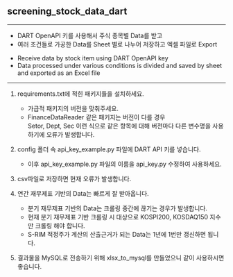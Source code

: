 
## screening_stock_data_dart

-----

* DART OpenAPI 키를 사용해서 주식 종목별 Data를 받고
* 여러 조건들로 가공한 Data를 Sheet 별로 나누어 저장하고 엑셀 파일로 Export
- Receive data by stock item using DART OpenAPI key
- Data processed under various conditions is divided and saved by sheet and exported as an Excel file

-----

1. requirements.txt에 적힌 패키지들을 설치하세요.
    * 가급적 패키지의 버전을 맞춰주세요.
    * FinanceDataReader 같은 패키지는 버전이 다를 경우  
      Setor, Dept, Sec 이런 식으로 같은 항목에 대해 버전마다 다른 변수명을 사용하기에 오류가 발생합니다.

2. config 폴더 속 api_key_example.py 파일에 DART API 키를 넣습니다.
   * 이후 api_key_example.py 파일의 이름을 api_key.py 수정하여 사용하세요.

3. csv파일로 저장하면 현재 오류가 발생합니다.

4. 연간 재무제표 기반의 Data는 빠르게 잘 받아옵니다.
   * 분기 재무제표 기반의 Data는 크롤링 중간에 끊기는 경우가 발생합니다.
   * 현재 분기 재무제표 기반 크롤링 시 대상으로 KOSPI200, KOSDAQ150 지수만 크롤링 해야 합니다.
   * S-RIM 적정주가 계산의 산출근거가 되는 Data는 1년에 1번만 갱신하면 됩니다.

5. 결과물을 MySQL로 전송하기 위해 xlsx_to_mysql를 만들었으니 같이 사용하시면 좋습니다.
